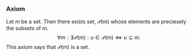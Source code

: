 ### Axiom
Let $m$ be a set. Then there exists set, $\mathcal{P}(m)$ whose elements are preciesely the subsets of $m$.
$$
\forall m:\exists \mathcal{P}(m):u\in \mathcal{P}(m)\iff u\subseteq m.
$$
This axiom says that $\mathcal{P}(m)$ is a set.

